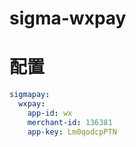 # sigma-wxpay

# 配置

```yaml
sigmapay:
  wxpay:
    app-id: wx
    merchant-id: 136381
    app-key: Lm0qodcpPTN
```